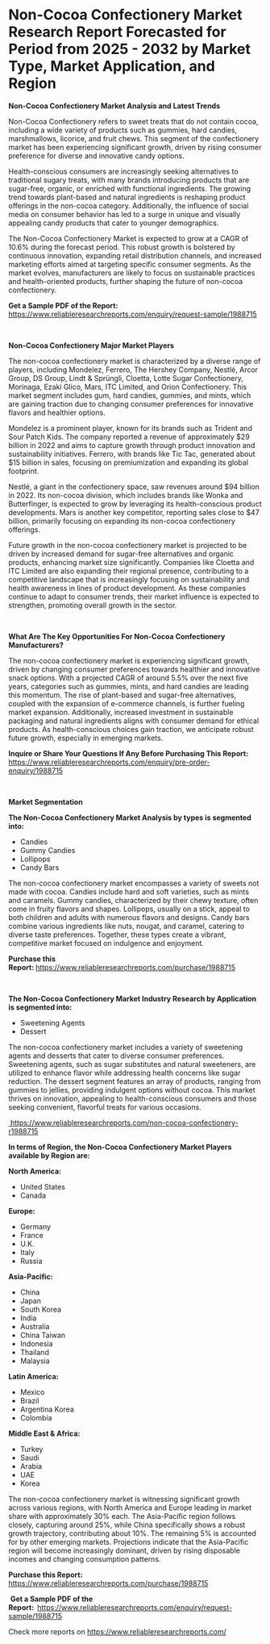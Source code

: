 <p><h1>Non-Cocoa Confectionery Market Research Report Forecasted for Period from 2025 -  2032 by Market Type, Market Application, and Region</h1></p><p><strong>Non-Cocoa Confectionery Market Analysis and Latest Trends</strong></p>
<p><p>Non-Cocoa Confectionery refers to sweet treats that do not contain cocoa, including a wide variety of products such as gummies, hard candies, marshmallows, licorice, and fruit chews. This segment of the confectionery market has been experiencing significant growth, driven by rising consumer preference for diverse and innovative candy options. </p><p>Health-conscious consumers are increasingly seeking alternatives to traditional sugary treats, with many brands introducing products that are sugar-free, organic, or enriched with functional ingredients. The growing trend towards plant-based and natural ingredients is reshaping product offerings in the non-cocoa category. Additionally, the influence of social media on consumer behavior has led to a surge in unique and visually appealing candy products that cater to younger demographics.</p><p>The Non-Cocoa Confectionery Market is expected to grow at a CAGR of 10.6% during the forecast period. This robust growth is bolstered by continuous innovation, expanding retail distribution channels, and increased marketing efforts aimed at targeting specific consumer segments. As the market evolves, manufacturers are likely to focus on sustainable practices and health-oriented products, further shaping the future of non-cocoa confectionery.</p></p>
<p><strong>Get a Sample PDF of the Report:&nbsp;</strong> <a href="https://www.reliableresearchreports.com/enquiry/request-sample/1988715?utm_campaign=2298&utm_medium=2&utm_source=Github&utm_content=ia&utm_term=07042025&utm_id=non-cocoa-confectionery">https://www.reliableresearchreports.com/enquiry/request-sample/1988715</a></p>
<p>&nbsp;</p>
<p><strong>Non-Cocoa Confectionery Major Market Players</strong></p>
<p><p>The non-cocoa confectionery market is characterized by a diverse range of players, including Mondelez, Ferrero, The Hershey Company, Nestlé, Arcor Group, DS Group, Lindt & Sprüngli, Cloetta, Lotte Sugar Confectionery, Morinaga, Ezaki Glico, Mars, ITC Limited, and Orion Confectionery. This market segment includes gum, hard candies, gummies, and mints, which are gaining traction due to changing consumer preferences for innovative flavors and healthier options.</p><p>Mondelez is a prominent player, known for its brands such as Trident and Sour Patch Kids. The company reported a revenue of approximately $29 billion in 2022 and aims to capture growth through product innovation and sustainability initiatives. Ferrero, with brands like Tic Tac, generated about $15 billion in sales, focusing on premiumization and expanding its global footprint.</p><p>Nestlé, a giant in the confectionery space, saw revenues around $94 billion in 2022. Its non-cocoa division, which includes brands like Wonka and Butterfinger, is expected to grow by leveraging its health-conscious product developments. Mars is another key competitor, reporting sales close to $47 billion, primarily focusing on expanding its non-cocoa confectionery offerings.</p><p>Future growth in the non-cocoa confectionery market is projected to be driven by increased demand for sugar-free alternatives and organic products, enhancing market size significantly. Companies like Cloetta and ITC Limited are also expanding their regional presence, contributing to a competitive landscape that is increasingly focusing on sustainability and health awareness in lines of product development. As these companies continue to adapt to consumer trends, their market influence is expected to strengthen, promoting overall growth in the sector.</p></p>
<p>&nbsp;</p>
<p><strong>What Are The Key Opportunities For Non-Cocoa Confectionery Manufacturers?</strong></p>
<p><p>The non-cocoa confectionery market is experiencing significant growth, driven by changing consumer preferences towards healthier and innovative snack options. With a projected CAGR of around 5.5% over the next five years, categories such as gummies, mints, and hard candies are leading this momentum. The rise of plant-based and sugar-free alternatives, coupled with the expansion of e-commerce channels, is further fueling market expansion. Additionally, increased investment in sustainable packaging and natural ingredients aligns with consumer demand for ethical products. As health-conscious choices gain traction, we anticipate robust future growth, especially in emerging markets.</p></p>
<p><strong>Inquire or Share Your Questions If Any Before Purchasing This Report:</strong> <a href="https://www.reliableresearchreports.com/enquiry/pre-order-enquiry/1988715?utm_campaign=2298&utm_medium=2&utm_source=Github&utm_content=ia&utm_term=07042025&utm_id=non-cocoa-confectionery">https://www.reliableresearchreports.com/enquiry/pre-order-enquiry/1988715</a></p>
<p>&nbsp;</p>
<p><strong>Market Segmentation</strong></p>
<p><strong>The Non-Cocoa Confectionery Market Analysis by types is segmented into:</strong></p>
<p><ul><li>Candies</li><li>Gummy Candies</li><li>Lollipops</li><li>Candy Bars</li></ul></p>
<p><p>The non-cocoa confectionery market encompasses a variety of sweets not made with cocoa. Candies include hard and soft varieties, such as mints and caramels. Gummy candies, characterized by their chewy texture, often come in fruity flavors and shapes. Lollipops, usually on a stick, appeal to both children and adults with numerous flavors and designs. Candy bars combine various ingredients like nuts, nougat, and caramel, catering to diverse taste preferences. Together, these types create a vibrant, competitive market focused on indulgence and enjoyment.</p></p>
<p><strong>Purchase this Report:&nbsp;</strong><a href="https://www.reliableresearchreports.com/purchase/1988715?utm_campaign=2298&utm_medium=2&utm_source=Github&utm_content=ia&utm_term=07042025&utm_id=non-cocoa-confectionery">https://www.reliableresearchreports.com/purchase/1988715</a></p>
<p>&nbsp;</p>
<p><strong>The Non-Cocoa Confectionery Market Industry Research by Application is segmented into:</strong></p>
<p><ul><li>Sweetening Agents</li><li>Dessert</li></ul></p>
<p><p>The non-cocoa confectionery market includes a variety of sweetening agents and desserts that cater to diverse consumer preferences. Sweetening agents, such as sugar substitutes and natural sweeteners, are utilized to enhance flavor while addressing health concerns like sugar reduction. The dessert segment features an array of products, ranging from gummies to jellies, providing indulgent options without cocoa. This market thrives on innovation, appealing to health-conscious consumers and those seeking convenient, flavorful treats for various occasions.</p></p>
<p><a href="https://www.reliableresearchreports.com/non-cocoa-confectionery-r1988715?utm_campaign=2298&utm_medium=2&utm_source=Github&utm_content=ia&utm_term=07042025&utm_id=non-cocoa-confectionery">&nbsp;https://www.reliableresearchreports.com/non-cocoa-confectionery-r1988715</a></p>
<p><strong>In terms of Region, the Non-Cocoa Confectionery Market Players available by Region are:</strong></p>
<p>
    <p> <strong> North America: </strong>
        <ul>
            <li>United States</li>
            <li>Canada</li>
        </ul>
        </p> 
    <p> <strong> Europe: </strong>
        <ul>
            <li>Germany</li>
            <li>France</li>
            <li>U.K.</li>
            <li>Italy</li>
            <li>Russia</li>
        </ul>
        </p> 
    <p> <strong> Asia-Pacific: </strong>
        <ul>
            <li>China</li>
            <li>Japan</li>
            <li>South Korea</li>
            <li>India</li>
            <li>Australia</li>
            <li>China Taiwan</li>
            <li>Indonesia</li>
            <li>Thailand</li>
            <li>Malaysia</li>
        </ul>
        </p> 
    <p> <strong> Latin America: </strong>
        <ul>
            <li>Mexico</li>
            <li>Brazil</li>
            <li>Argentina Korea</li>
            <li>Colombia</li>
        </ul>
        </p> 
    <p> <strong> Middle East & Africa: </strong>
        <ul>
            <li>Turkey</li>
            <li>Saudi</li>
            <li>Arabia</li>
            <li>UAE</li>
            <li>Korea</li>
        </ul>
    </p>
    </p>
<p><p>The non-cocoa confectionery market is witnessing significant growth across various regions, with North America and Europe leading in market share with approximately 30% each. The Asia-Pacific region follows closely, capturing around 25%, while China specifically shows a robust growth trajectory, contributing about 10%. The remaining 5% is accounted for by other emerging markets. Projections indicate that the Asia-Pacific region will become increasingly dominant, driven by rising disposable incomes and changing consumption patterns.</p></p>
<p><strong>Purchase this Report: </strong><a href="https://www.reliableresearchreports.com/purchase/1988715?utm_campaign=2298&utm_medium=2&utm_source=Github&utm_content=ia&utm_term=07042025&utm_id=non-cocoa-confectionery">https://www.reliableresearchreports.com/purchase/1988715</a></p>
<p>&nbsp;<strong>Get a Sample PDF of the Report:&nbsp;&nbsp;</strong><a href="https://www.reliableresearchreports.com/enquiry/request-sample/1988715?utm_campaign=2298&utm_medium=2&utm_source=Github&utm_content=ia&utm_term=07042025&utm_id=non-cocoa-confectionery">https://www.reliableresearchreports.com/enquiry/request-sample/1988715</a></p>
<p><strong></strong></p>
<p>Check more reports on <a href="https://www.reliableresearchreports.com/?utm_campaign=2298&utm_medium=2&utm_source=Github&utm_content=ia&utm_term=07042025&utm_id=non-cocoa-confectionery">https://www.reliableresearchreports.com/</a></p>